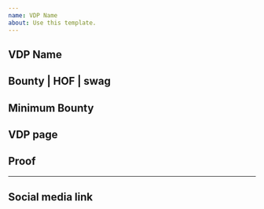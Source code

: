 ```yaml
---
name: VDP Name
about: Use this template.
---
```


## VDP Name
## Bounty | HOF | swag
## Minimum Bounty
## VDP page

## Proof

-----------------------

## Social media link

